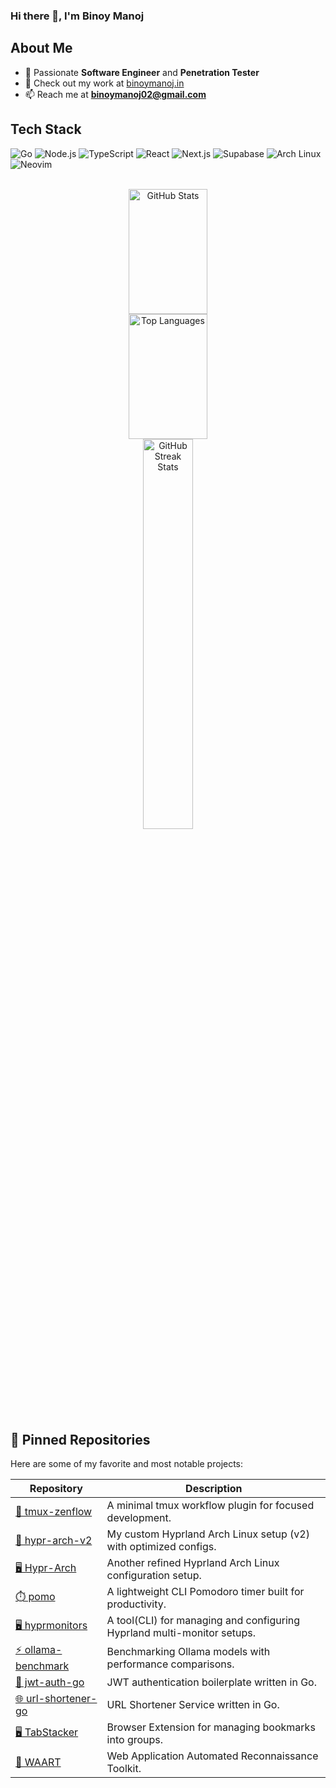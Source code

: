 <h3>Hi there 👋, I'm Binoy Manoj</h1>

## About Me
- 🔭 Passionate **Software Engineer** and **Penetration Tester**
- 🎯 Check out my work at [binoymanoj.in](https://binoymanoj.in/)
- 📫 Reach me at **binoymanoj02@gmail.com**

## Tech Stack
![Go](https://img.shields.io/badge/-Go-05122A?style=flat&logo=go)
![Node.js](https://img.shields.io/badge/-Node.js-05122A?style=flat&logo=node.js)
![TypeScript](https://img.shields.io/badge/-TypeScript-05122A?style=flat&logo=typescript)
![React](https://img.shields.io/badge/-React-05122A?style=flat&logo=react)
![Next.js](https://img.shields.io/badge/-Next.js-05122A?style=flat&logo=next.js)
![Supabase](https://img.shields.io/badge/-Supabase-05122A?style=flat&logo=supabase)
![Arch Linux](https://img.shields.io/badge/-Arch_Linux-05122A?style=flat&logo=arch-linux)
![Neovim](https://img.shields.io/badge/-Neovim-05122A?style=flat&logo=neovim)

<br>

<div align="center">
  <img width="50%" height="200px" src="https://github-readme-stats.vercel.app/api?username=binoymanoj&show_icons=true&theme=tokyonight&hide_border=true&count_private=true" alt="GitHub Stats" /> 
  <img width="50%" height="200px" src="https://github-readme-stats.vercel.app/api/top-langs/?username=binoymanoj&layout=compact&theme=tokyonight&hide_border=true" alt="Top Languages" />
</div>

<div align="center">
  <img width="40%" src="https://github-readme-streak-stats.herokuapp.com/?user=binoymanoj&theme=tokyonight&hide_border=true" alt="GitHub Streak Stats" />
</div>

## 📌 Pinned Repositories

Here are some of my favorite and most notable projects:

| Repository | Description |
| --- | --- |
| [🌿 tmux-zenflow](https://github.com/binoymanoj/tmux-zenflow) | A minimal tmux workflow plugin for focused development. |
| [🎨 hypr-arch-v2](https://github.com/binoymanoj/hypr-arch-v2) | My custom Hyprland Arch Linux setup (v2) with optimized configs. |
| [🖥️ Hypr-Arch](https://github.com/binoymanoj/Hypr-Arch) | Another refined Hyprland Arch Linux configuration setup. |
| [⏱️ pomo](https://github.com/binoymanoj/pomo) | A lightweight CLI Pomodoro timer built for productivity. |
| [🖥️ hyprmonitors](https://github.com/binoymanoj/hyprmonitors) | A tool(CLI) for managing and configuring Hyprland multi-monitor setups. |
| [⚡ ollama-benchmark](https://github.com/binoymanoj/ollama-benchmark) | Benchmarking Ollama models with performance comparisons. |
| [🔑 jwt-auth-go](https://github.com/binoymanoj/jwt-auth-go) | JWT authentication boilerplate written in Go. |
| [🌐 url-shortener-go](https://github.com/binoymanoj/url-shortener-go) | URL Shortener Service written in Go. |
| [🖥️ TabStacker](https://github.com/binoymanoj/TabStacker) | Browser Extension for managing bookmarks into groups. |
| [📱 WAART](https://github.com/binoymanoj/WAART) | Web Application Automated Reconnaissance Toolkit. |
